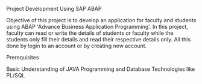 Project Development Using SAP ABAP 



Objective of this project is to develop an application for faculty and students using ABAP 'Advance Business Application Programming'.
In this project, faculty can read or write the details of students or faculty while the students only fill their details and read their 
respective details only. All this done by login to an account or by creating new account.

Prerequisites


Basic Understanding of JAVA Programming and
Database Technologies like PL/SQL






